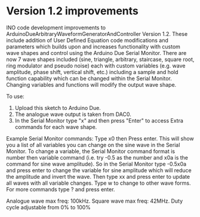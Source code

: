 # Version 1.2 improvements

INO code development improvements to ArduinoDueArbitraryWaveformGeneratorAndController Version 1.2. 
These include addition of User Defined Equation code modifications and parameters which builds upon and increases functionality 
with custom wave shapes and control using the Arduino Due Serial Monitor. There are now 7 wave shapes included (sine, triangle, arbitrary, 
staircase, square root, ring modulator and pseudo noise) each with custom variables (e.g. wave amplitude, phase shift, vertical shift, etc.) 
including a sample and hold function capability which can be changed within the Serial Monitor. 
Changing variables and functions will modify the output wave shape. 

To use:
1) Upload this sketch to Arduino Due.
2) The analogue wave output is taken from DAC0. 
3) In the Serial Monitor type "x" and then press "Enter" to access Extra commands for each wave shape.

Example Serial Monitor commands:  Type x0 then Press enter. This will show you a list of all variables you can change on the sine wave in the Serial Monitor. To change a variable, the Serial Monitor command format is number then variable command (i.e. try -0.5 as the number and x0a is the command for sine wave amplitude). So in the Serial Monitor type -0.5x0a and press enter to change the variable for sine amplitude which will reduce the amplitude and invert the wave. Then type xx and press enter to update all waves with all variable changes. Type w to change to other wave forms. For more commands type ? and press enter.


Analogue wave max freq: 100kHz. Square wave max freq: 42MHz. Duty cycle adjustable from 0% to 100%
